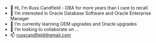- 👋 Hi, I’m Russ Candfield - DBA for more years than I care to recall.
- 👀 I’m interested in Oracle Database Software and Oracle Enterprise Manager
- 🌱 I’m currently learning OEM upgrades and Oracle upgrades
- 💞️ I’m looking to collaborate on ...
- 📫 russcandfield@gmail.com

<!---
RCANDF/RCANDF is a ✨ special ✨ repository because its `README.md` (this file) appears on your GitHub profile.
You can click the Preview link to take a look at your changes.
--->
